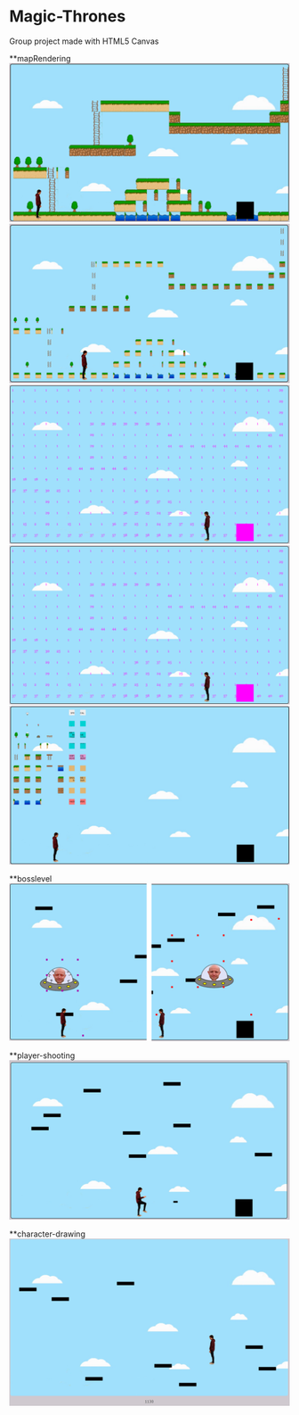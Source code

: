 # Magic-Thrones
Group project made with HTML5 Canvas

**mapRendering
![](./previews/preview13.PNG)
![](./previews/preview12.PNG)
![](./previews/preview5.PNG)
![](./previews/preview10.PNG)
![](./previews/preview11.PNG)

**bosslevel
![](./previews/preview4.PNG)

**player-shooting
![](./previews/preview3.PNG)

**character-drawing
![](./previews/preview2.PNG)